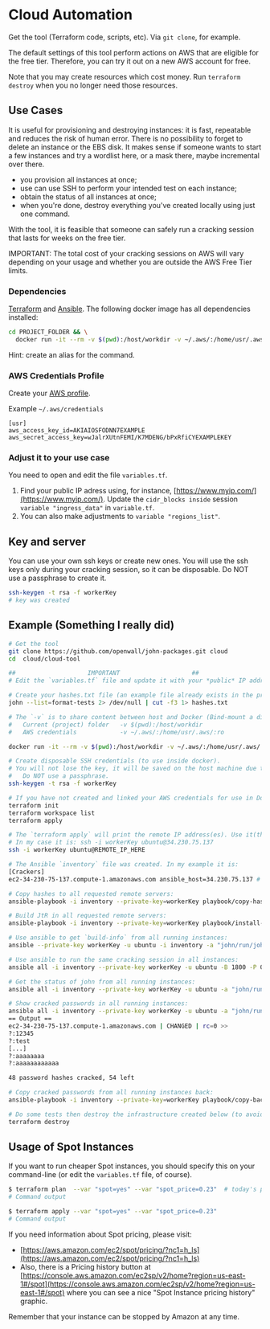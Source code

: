# Cloud Automation

Get the tool (Terraform code, scripts, etc). Via `git clone`, for example.

The default settings of this tool perform actions on AWS that are eligible for the free tier. Therefore, you can try it out on a new AWS account for free.

Note that you may create resources which cost money. Run `terraform destroy` when you no longer need those resources.

## Use Cases

It is useful for provisioning and destroying instances: it is fast, repeatable and reduces the risk of human error. There is no possibility to forget to delete an instance or the EBS disk. It makes sense if someone wants to start a few instances and try a wordlist here, or a mask there, maybe incremental over there.
- you provision all instances at once;
- use can use SSH to perform your intended test on each instance;
- obtain the status of all instances at once;
- when you're done, destroy everything you've created locally using just one command.

With the tool, it is feasible that someone can safely run a cracking session that lasts for weeks on the free tier.

IMPORTANT: The total cost of your cracking sessions on AWS will vary depending on your usage and whether you are outside the AWS Free Tier limits.

### Dependencies
[Terraform](http://www.terraform.io/downloads.html) and [Ansible](https://docs.ansible.com/ansible/latest/installation_guide/intro_installation.html). The following docker image has all dependencies installed:

```bash
cd PROJECT_FOLDER && \
  docker run -it --rm -v $(pwd):/host/workdir -v ~/.aws/:/home/usr/.aws/:ro claudioandre/cloud-tool
```
Hint: create an alias for the command.

### AWS Credentials Profile
Create your [AWS profile](https://docs.aws.amazon.com/cli/latest/userguide/cli-configure-files.html).

Example `~/.aws/credentials`
```text
[usr]
aws_access_key_id=AKIAIOSFODNN7EXAMPLE
aws_secret_access_key=wJalrXUtnFEMI/K7MDENG/bPxRfiCYEXAMPLEKEY
```

### Adjust it to your use case
You need to open and edit the file `variables.tf`.

1. Find your public IP adress using, for instance, [https://www.myip.com/](https://www.myip.com/).
   Update the `cidr_blocks inside` session `variable "ingress_data"` in `variable.tf`.
2. You can also make adjustments to `variable "regions_list"`.

## Key and server
You can use your own ssh keys or create new ones. You will use the ssh keys only during your cracking session, so it can be disposable. Do NOT use a passphrase to create it.
```bash
ssh-keygen -t rsa -f workerKey
# key was created
```

## Example (Something I really did)

```bash
# Get the tool
git clone https://github.com/openwall/john-packages.git cloud
cd  cloud/cloud-tool

##                    IMPORTANT                    ##
# Edit the `variables.tf` file and update it with your *public* IP address (search for 'YOUR_IP_HERE').

# Create your hashes.txt file (an example file already exists in the project directory).
john --list=format-tests 2> /dev/null | cut -f3 1> hashes.txt

# The `-v` is to share content between host and Docker (Bind-mount a directory inside Docker)
#   Current (project) folder   -v $(pwd):/host/workdir
#   AWS credentials            -v ~/.aws/:/home/usr/.aws/:ro

docker run -it --rm -v $(pwd):/host/workdir -v ~/.aws/:/home/usr/.aws/:ro claudioandre/cloud-tool

# Create disposable SSH credentials (to use inside docker).
# You will not lose the key, it will be saved on the host machine due to Bind-mount (-v).
#   Do NOT use a passphrase.
ssh-keygen -t rsa -f workerKey

# If you have not created and linked your AWS credentials for use in Docker, create them now.
terraform init
terraform workspace list
terraform apply

# The `terraform apply` will print the remote IP address(es). Use it(them) to connect to the new instance(s):
# In my case it is: ssh -i workerKey ubuntu@34.230.75.137
ssh -i workerKey ubuntu@REMOTE_IP_HERE

# The Ansible `inventory` file was created. In my example it is:
[Crackers]
ec2-34-230-75-137.compute-1.amazonaws.com ansible_host=34.230.75.137 # i-02af3fe760c36281b

# Copy hashes to all requested remote servers:
ansible-playbook -i inventory --private-key=workerKey playbook/copy-hashes.yml

# Build JtR in all requested remote servers:
ansible-playbook -i inventory --private-key=workerKey playbook/install-john.yml

# Use ansible to get `build-info` from all running instances:
ansible --private-key workerKey -u ubuntu -i inventory -a "john/run/john --list=build-info" all

# Use ansible to run the same cracking session in all instances:
ansible all -i inventory --private-key workerKey -u ubuntu -B 1800 -P 0 -a "john/run/john -form:md5crypt ~/hashes.txt"

# Get the status of john from all running instances:
ansible all -i inventory --private-key workerKey -u ubuntu -a "john/run/john -status"

# Show cracked passwords in all running instances:
ansible all -i inventory --private-key workerKey -u ubuntu -a "john/run/john --show ~/hashes.txt -form:md5crypt"
== Output ==
ec2-34-230-75-137.compute-1.amazonaws.com | CHANGED | rc=0 >>
?:12345
?:test
[...]
?:aaaaaaaa
?:aaaaaaaaaaaa

48 password hashes cracked, 54 left

# Copy cracked passwords from all running instances back:
ansible-playbook -i inventory --private-key=workerKey playbook/copy-back.yml

# Do some tests then destroy the infrastructure created below (to avoid costs).
terraform destroy
```

## Usage of Spot Instances

If you want to run cheaper Spot instances, you should specify this on your command-line (or edit the `variables.tf` file, of course).

```bash
$ terraform plan  --var "spot=yes" --var "spot_price=0.23"  # today's price for a g3s.xlarge
# Command output

$ terraform apply --var "spot=yes" --var "spot_price=0.23"
# Command output
```

If you need information about Spot pricing, please visit:
* [https://aws.amazon.com/ec2/spot/pricing/?nc1=h_ls](https://aws.amazon.com/ec2/spot/pricing/?nc1=h_ls)
* Also, there is a Pricing history button at [https://console.aws.amazon.com/ec2sp/v2/home?region=us-east-1#/spot](https://console.aws.amazon.com/ec2sp/v2/home?region=us-east-1#/spot) where you can see a nice "Spot Instance pricing history" graphic.

Remember that your instance can be stopped by Amazon at any time.

